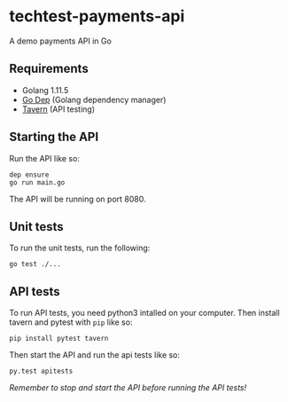 # techtest-payments-api
A demo payments API in Go

## Requirements

- Golang 1.11.5
- [Go Dep](https://github.com/golang/dep) (Golang dependency manager)
- [Tavern](https://github.com/taverntesting/tavern) (API testing)

## Starting the API

Run the API like so:

```
dep ensure
go run main.go
```

The API will be running on port 8080.

## Unit tests

To run the unit tests, run the following:

```
go test ./...
```

## API tests

To run API tests, you need python3 intalled on your computer. Then
install tavern and pytest with `pip` like so:

```
pip install pytest tavern
```

Then start the API and run the api tests like so:

```
py.test apitests
```

_Remember to stop and start the API before running the API tests!_